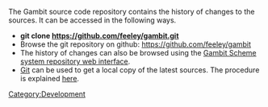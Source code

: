 The Gambit source code repository contains the history of changes to the
sources. It can be accessed in the following ways.

  - **git clone <https://github.com/feeley/gambit.git>**
  - Browse the git repository on github:
    <https://github.com/feeley/gambit>
  - The history of changes can also be browsed using the [Gambit Scheme
    system repository web
    interface](http://www.iro.umontreal.ca/~gambit/repo/.cgit.cgi/Gambit/log/).
  - [Git](http://git.or.cz/) can be used to get a local copy of the
    latest sources. The procedure is explained [
    here](Contributing%20Patches%20to%20Gambit%20Source%20Code.md).

[Category:Development](Category:Development.md)
